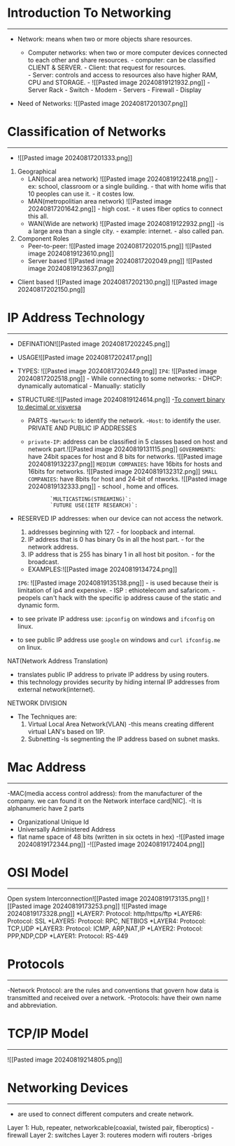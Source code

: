 # Introduction To Networking
---
- Network: means when two or more objects share resources.
     - Computer networks: when two or more computer devices connected to each other and share resources.
             - computer: can be classified CLIENT  &  SERVER.
                       - Client: that request for resources.  
                       - Server: controls and access to resources also have higher RAM, CPU and STORAGE.
                            - ![[Pasted image 20240819121932.png]]
                            - Server Rack
                                 - Switch
                                 - Modem
                                 - Servers
                                 - Firewall
                                 - Display

- Need of Networks:
   ![[Pasted image 20240817201307.png]]

# Classification of Networks
---
 - ![[Pasted image 20240817201333.png]]
1. Geographical
     - LAN(local area network)
                    ![[Pasted image 20240819122418.png]]
           - ex: school, classroom or a single building.
           - that with home wifis that 10 peoples can use it.
           - it costes low.
     - MAN(metropolitian area network)
                        ![[Pasted image 20240817201642.png]]
                        - high cost.
                        - it uses fiber optics to connect this all.
    - WAN(Wide are network)
                    ![[Pasted image 20240819122932.png]]
                    -is a large area than a single city.
                    - example: internet.
                    - also called pan.
1. Component Roles
   - Peer-to-peer: 
![[Pasted image 20240817202015.png]]
                                               ![[Pasted image 20240819123610.png]]
   - Server based
![[Pasted image 20240817202049.png]]
                                             ![[Pasted image 20240819123637.png]]
 
 - Client based
![[Pasted image 20240817202130.png]]
                                            ![[Pasted image 20240817202150.png]]
# IP Address Technology
---
- DEFINATION![[Pasted image 20240817202245.png]]
- USAGE![[Pasted image 20240817202417.png]]
- TYPES:
![[Pasted image 20240817202449.png]]
     `IP4`: ![[Pasted image 20240817202518.png]]
           - While connecting to some networks:
                - DHCP: dynamically automatical
            - Manually: staticlly
    
- STRUCTURE:![[Pasted image 20240819124614.png]]
    -[To convert binary to decimal or visversa](https:/www.rapidtables.com/convert/number/binary-to-decimal.html)
    
  -   PARTS
     -`Network`: to identify the network.
     -`Host`: to identify the user.
PRIVATE AND PUBLIC IP ADDRESSES    
	- `private-IP`: address can be classified in 5 classes based on host and network part.![[Pasted image 20240819131115.png]]
                `GOVERNMENTS`: have 24bit spaces for host and 8 bits for networks.
                ![[Pasted image 20240819132237.png]]
                `MEDIUM COMPANIES`: have 16bits for hosts and 16bits for networks.
                 ![[Pasted image 20240819132312.png]]
                 `SMALL COMPANIES`: have 8bits for host and 24-bit of ntworks.
                 ![[Pasted image 20240819132333.png]]
                    - school , home and offices.
                 
                 `MULTICASTING(STREAMING)`:
                 `FUTURE USE(IETF RESEARCH)`:

- RESERVED IP addresses: when our device can not access the network.
    1. addresses beginning with 127. 
            - for loopback and internal.   
	2. IP address that is 0 has binary 0s in all the host part. 
            - for the network address.
	3. IP address that is 255 has binary 1 in all host bit positon.
            - for the broadcast.
    - EXAMPLES:![[Pasted image 20240819134724.png]]

   `IP6`:   ![[Pasted image 20240819135138.png]]
           - is used because their is limitation of ip4 and expensive.
           - ISP : ethiotelecom and safaricom.
           - peopels can't hack with the specific ip address cause of the static and dynamic form.
- to see private IP address use: `ipconfig` on windows and `ifconfig` on linux.
- to see public IP address use `google` on windows and `curl ifconfig.me` on linux.

NAT(Network Address Translation)
- translates public IP address to private IP address by using routers.
- this technology provides security by hiding internal IP addresses from external network(internet).

NETWORK DIVISION
- The Techniques are:
     1. Virtual Local Area Network(VLAN)
          -this means creating different virtual LAN's based on 1IP.
     2. Subnetting
          -ls segmenting the IP address based on subnet masks.
# Mac Address
---
-MAC(media access control address): from the manufacturer of the company. we can found it on the Network interface card[NIC].
-It is alphanumeric have 2 parts
   - Organizational Unique Id
   - Universally Administered Address
- flat name space of 48 bits (written in six octets in hex) 
   -![[Pasted image 20240819172344.png]]
   -![[Pasted image 20240819172404.png]]

# OSI Model
---
Open system Interconnection![[Pasted image 20240819173135.png]]
                                                ![[Pasted image 20240819173253.png]]
                    ![[Pasted image 20240819173328.png]]
*LAYER7: Protocol: http/https/ftp
*LAYER6: Protocol: SSL
*LAYER5: Protocol: RPC, NETBIOS
*LAYER4: Protocol: TCP,UDP
*LAYER3: Protocol: ICMP, ARP,NAT,IP 
*LAYER2: Protocol: PPP,NDP,CDP
*LAYER1: Protocol: RS-449
# Protocols 
---
-Network Protocol: are the rules and conventions that govern how data is transmitted and received over a network.
-Protocols: have their own name and abbreviation. 
# TCP/IP Model
---
![[Pasted image 20240819214805.png]]
# Networking Devices
---
- are used to connect different computers and create network.

Layer 1: Hub, repeater, networkcable(coaxial, twisted pair, fiberoptics)
    - firewall
Layer 2: switches
Layer 3: routeres modern wifi routers
-briges













